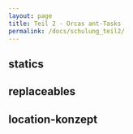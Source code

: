```yaml
---
layout: page
title: Teil 2 - Orcas ant-Tasks
permalink: /docs/schulung_teil2/
---
```


## statics

## replaceables

## location-konzept
